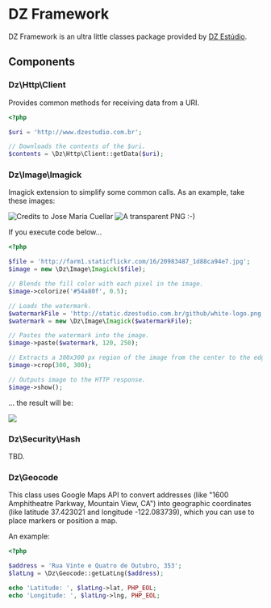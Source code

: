 DZ Framework
============

DZ Framework is an ultra little classes package provided by [DZ Estúdio](http://www.dzestudio.com.br).

Components
----------

### Dz\Http\Client

Provides common methods for receiving data from a URI.

``` php
<?php

$uri = 'http://www.dzestudio.com.br';

// Downloads the contents of the $uri.
$contents = \Dz\Http\Client::getData($uri);
```

### Dz\Image\Imagick

Imagick extension to simplify some common calls. As an example, take these images:

![Credits to Jose Maria Cuellar](http://farm1.staticflickr.com/16/20983487_1d88ca94e7.jpg)
![A transparent PNG :-)](http://static.dzestudio.com.br/github/white-logo.png)

If you execute code below...

``` php
<?php

$file = 'http://farm1.staticflickr.com/16/20983487_1d88ca94e7.jpg';
$image = new \Dz\Image\Imagick($file);

// Blends the fill color with each pixel in the image.
$image->colorize('#54a80f', 0.5);

// Loads the watermark.
$watermarkFile = 'http://static.dzestudio.com.br/github/white-logo.png';
$watermark = new \Dz\Image\Imagick($watermarkFile);

// Pastes the watermark into the image.
$image->paste($watermark, 120, 250);

// Extracts a 300x300 px region of the image from the center to the edges.
$image->crop(300, 300);

// Outputs image to the HTTP response.
$image->show();
```
... the result will be:

![](http://static.dzestudio.com.br/github/result.png)

### Dz\Security\Hash

TBD.

### Dz\Geocode

This class uses Google Maps API to convert addresses (like "1600 Amphitheatre Parkway, Mountain View, CA") into geographic coordinates (like latitude 37.423021 and longitude -122.083739), which you can use to place markers or position a map.

An example:

``` php
<?php

$address = 'Rua Vinte e Quatro de Outubro, 353';
$latLng = \Dz\Geocode::getLatLng($address);

echo 'Latitude: ', $latLng->lat, PHP_EOL;
echo 'Longitude: ', $latLng->lng, PHP_EOL;
```